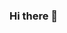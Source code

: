 ### Hi there 👋

<!--
**xiao-mao88/xiao-mao88** is a ✨ _special_ ✨ repository because its `README.md` (this file) appears on your GitHub profile.

Here are some ideas to get you started:

- 🔭 I’m currently working on college classes
- 🌱 I’m currently learning Dr Racket (BSL)
- 👯 I’m looking to collaborate on nothing right now
- 🤔 I’m looking for help with programming
- 💬 Ask me about simple Java codes
- 📫 How to reach me: :3
- 😄 Pronouns: she/her
- ⚡ Fun fact: I have a pet dog named Nebula
-->
